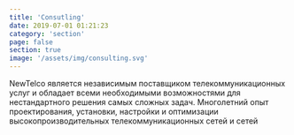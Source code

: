 ```yaml
---
title: 'Consutling'
date: 2019-07-01 01:21:23
category: 'section'
page: false
section: true
image: '/assets/img/consulting.svg'
---
```


NewTelco является независимым поставщиком телекоммуникационных услуг и обладает всеми необходимыми возможностями для нестандартного решения самых сложных задач. Многолетний опыт проектирования, установки, настройки и оптимизации высокопроизводительных телекоммуникационных сетей и сетей

